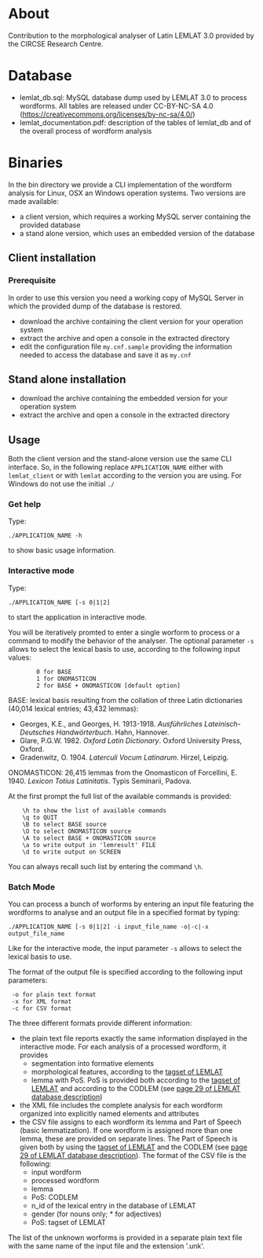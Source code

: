 # About

Contribution to the morphological analyser of Latin LEMLAT 3.0 provided by the CIRCSE Research Centre.


# Database

- lemlat_db.sql: MySQL database dump used by LEMLAT 3.0 to process wordforms. All tables are released under CC-BY-NC-SA 4.0 (https://creativecommons.org/licenses/by-nc-sa/4.0/)
- lemlat_documentation.pdf: description of the tables of lemlat_db and of the overall process of wordform analysis


# Binaries

In the bin directory we provide a CLI implementation of the wordform analysis for Linux, OSX an Windows operation systems.
Two versions are made available:
- a client version, which requires a working MySQL server containing the provided database
- a stand alone version, which uses an embedded version of the database

## Client installation

### Prerequisite
In order to use this version you need a working copy of MySQL Server in which the provided dump of the database is restored.
 
- download the archive containing the client version for your operation system
- extract the archive and open a console in the extracted directory
- edit the configuration file `my.cnf.sample` providing the information needed to access the database and save it as `my.cnf`

## Stand alone installation
- download the archive containing the embedded version for your operation system
- extract the archive and open a console in the extracted directory


## Usage
Both the client version and the stand-alone version use the same CLI interface. So, in the following replace `APPLICATION_NAME` either with `lemlat_client` or with `lemlat` according to the version you are using. For Windows do not use the initial `./`

### Get help
Type:
```
./APPLICATION_NAME -h
```
to show basic usage information.

### Interactive mode
Type:
```
./APPLICATION_NAME [-s 0|1|2]
```
to start the application in interactive mode.

You will be iteratively promted to enter a single worform to process or a command to modify the behavior of the analyser.
The optional parameter `-s` allows to select the lexical basis to use, according to the following input values:
```
     	0 for BASE
     	1 for ONOMASTICON
     	2 for BASE + ONOMASTICON [default option]
```
BASE: lexical basis resulting from the collation of three Latin dictionaries (40,014 lexical entries; 43,432 lemmas):
- Georges, K.E., and Georges, H. 1913-1918. *Ausführliches Lateinisch-Deutsches Handwörterbuch*. Hahn, Hannover.
- Glare, P.G.W. 1982. *Oxford Latin Dictionary*. Oxford University Press, Oxford.
- Gradenwitz, O. 1904. *Laterculi Vocum Latinarum*. Hirzel, Leipzig.

ONOMASTICON: 26,415 lemmas from the Onomasticon of Forcellini, E. 1940. *Lexicon Totius Latinitatis*. Typis Seminarii, Padova.

At the first prompt the full list of the available commands is provided:
```
	\h to show the list of available commands 
	\q to QUIT 
	\B to select BASE source 
	\O to select ONOMASTICON source 
	\A to select BASE + ONOMASTICON source 
	\a to write output in 'lemresult' FILE 
	\d to write output on SCREEN 
```
You can always recall such list by entering the command `\h`.

### Batch Mode
You can process a bunch of worforms by entering an input file featuring the wordforms to analyse and an output file in a specified format by typing:
```
./APPLICATION_NAME [-s 0|1|2] -i input_file_name -o|-c|-x output_file_name 
```
Like for the interactive mode, the input parameter `-s` allows to select the lexical basis to use.

The format of the output file is specified according to the following input parameters:
```
 -o for plain text format
 -x for XML format
 -c for CSV format
``` 
The three different formats provide different information:
- the plain text file reports exactly the same information displayed in the interactive mode. For each analysis of a processed wordform, it provides
	- segmentation into formative elements
	- morphological features, according to the [tagset of LEMLAT](http://www.lemlat3.eu/wp-content/uploads/2016/10/LEMLAT3.0-tagset_english.pdf)
	- lemma with PoS. PoS is provided both according to the [tagset of LEMLAT](http://www.lemlat3.eu/wp-content/uploads/2016/10/LEMLAT3.0-tagset_english.pdf) and according to the CODLEM (see [page 29 of LEMLAT database description](http://www.lemlat3.eu/wp-content/uploads/2016/10/LEMLAT3_database_description.pdf))
- the XML file includes the complete analysis for each wordform organized into explicitly named elements and attributes
- the CSV file assigns to each wordform its lemma and Part of Speech (basic lemmatization). If one wordform is assigned more than one lemma, these are provided on separate lines. The Part of Speech is given both by using the [tagset of LEMLAT](http://www.lemlat3.eu/wp-content/uploads/2016/10/LEMLAT3.0-tagset_english.pdf) and the CODLEM (see [page 29 of LEMLAT database description](http://www.lemlat3.eu/wp-content/uploads/2016/10/LEMLAT3_database_description.pdf)). The format of the CSV file is the following:
	- input wordform
	- processed wordform
	- lemma
	- PoS: CODLEM
	- n_id of the lexical entry in the database of LEMLAT
	- gender (for nouns only; * for adjectives)
	- PoS: tagset of LEMLAT

The list of the unknown worforms is provided in a separate plain text file with the same name of the input file and the extension '.unk'.


